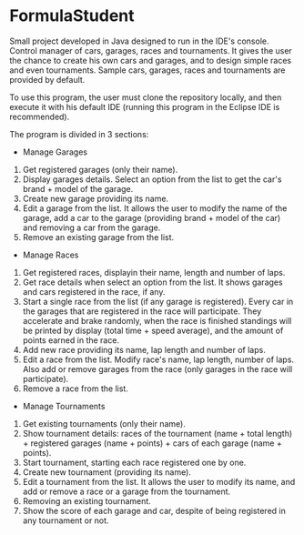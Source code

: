 # FormulaStudent

Small project developed in Java designed to run in the IDE's console. Control manager of cars, garages, races and tournaments. It gives the user the chance to create his own cars and garages, and to design simple races and even tournaments. Sample cars, garages, races and tournaments are provided by default.

To use this program, the user must clone the repository locally, and then execute it with his default IDE (running this program in the Eclipse IDE is recommended).

The program is divided in 3 sections: 

  - Manage Garages
  1. Get registered garages (only their name).
  2. Display garages details. Select an option from the list to get the car's brand + model of the garage.
  3. Create new garage providing its name.
  4. Edit a garage from the list. It allows the user to modify the name of the garage, add a car to the garage (providing brand + model of the car) and removing a car from the garage.
  5. Remove an existing garage from the list.

  - Manage Races
  1. Get registered races, displayin their name, length and number of laps.
  2. Get race details when select an option from the list. It shows garages and cars registered in the race, if any.
  3. Start a single race from the list (if any garage is registered). Every car in the garages that are registered in the race will participate. They accelerate and brake randomly,
     when the race is finished standings will be printed by display (total time + speed average), and the amount of points earned in the race.
  4. Add new race providing its name, lap length and number of laps.
  5. Edit a race from the list. Modify race's name, lap length, number of laps. Also add or remove garages from the race (only garages in the race will participate).
  6. Remove a race from the list.
  
  - Manage Tournaments
  1. Get existing tournaments (only their name).
  2. Show tournament details: races of the tournament (name + total length) + registered garages (name + points) + cars of each garage (name + points).
  3. Start tournament, starting each race registered one by one.
  4. Create new tournament (providing its name).
  5. Edit a tournament from the list. It allows the user to modify its name, and add or remove a race or a garage from the tournament.
  6. Removing an existing tournament.
  7. Show the score of each garage and car, despite of being registered in any tournament or not.
